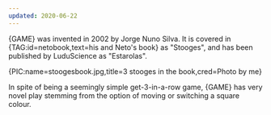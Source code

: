 ```yaml
---
updated: 2020-06-22
---
```


{GAME} was invented in 2002 by Jorge Nuno Silva. It is covered in {TAG:id=netobook,text=his and Neto's book} as "Stooges", and has been published by LuduScience as "Estarolas".

{PIC:name=stoogesbook.jpg,title=3 stooges in the book,cred=Photo by me}

In spite of being a seemingly simple get-3-in-a-row game, {GAME} has very novel play stemming from the option of moving or switching a square colour.

